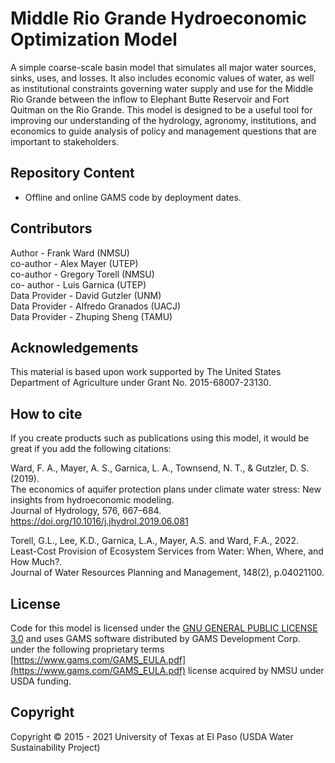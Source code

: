 # Middle Rio Grande Hydroeconomic Optimization Model

A simple coarse-scale basin model that simulates all major water sources, sinks, uses, and losses. It also includes economic values of water, as well as institutional constraints governing water supply and use for the Middle Rio Grande between the inflow to Elephant Butte Reservoir and Fort Quitman on the Rio Grande. This model is designed to be a useful tool for improving our understanding of the hydrology, agronomy, institutions, and economics to guide analysis of policy and management questions that are important to stakeholders. 

## Repository Content
- Offline and online GAMS code by deployment dates.

## Contributors
Author - Frank Ward (NMSU)   
co-author - Alex Mayer (UTEP)   
co-author - Gregory Torell (NMSU)   
co- author - Luis Garnica (UTEP)   
Data Provider - David Gutzler (UNM)   
Data Provider - Alfredo Granados (UACJ)   
Data Provider - Zhuping Sheng (TAMU)   

## Acknowledgements
This material is based upon work supported by The United States Department of Agriculture under Grant No. 2015-68007-23130.

## How to cite
If you create products such as publications using this model, it would be great if you add the following citations:     

Ward, F. A., Mayer, A. S., Garnica, L. A., Townsend, N. T., & Gutzler, D. S. (2019).    
The economics of aquifer protection plans under climate water stress: New insights from hydroeconomic modeling.    
Journal of Hydrology, 576, 667–684. https://doi.org/10.1016/j.jhydrol.2019.06.081     

Torell, G.L., Lee, K.D., Garnica, L.A., Mayer, A.S. and Ward, F.A., 2022.    
Least-Cost Provision of Ecosystem Services from Water: When, Where, and How Much?.     
Journal of Water Resources Planning and Management, 148(2), p.04021100.    

## License
Code for this model is licensed under the [GNU GENERAL PUBLIC LICENSE  3.0](https://github.com/iLink-CyberShARE/SWIM-IT/blob/master/LICENSE) and uses GAMS software distributed by GAMS Development Corp. under the following proprietary terms [https://www.gams.com/GAMS_EULA.pdf](https://www.gams.com/GAMS_EULA.pdf) license acquired by NMSU under USDA funding.

## Copyright
Copyright © 2015 - 2021 University of Texas at El Paso (USDA Water Sustainability Project) 
